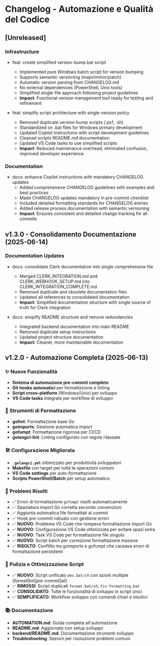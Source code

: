 # Changelog - Automazione e Qualità del Codice

## [Unreleased]

### Infrastructure

- feat: create simplified version-bump.bat script
  - Implemented pure Windows batch script for version bumping
  - Supports semantic versioning (major/minor/patch)
  - Automatic version parsing from CHANGELOG.md
  - No external dependencies (PowerShell, Unix tools)
  - Simplified single-file approach following project guidelines
  - **Impact**: Functional version management tool ready for testing and refinement

- feat: simplify script architecture with single-version policy
  - Removed duplicate version-bump scripts (.ps1, .sh)
  - Standardized on .bat files for Windows primary development
  - Updated Copilot instructions with script development guidelines
  - Cleaned scripts README.md documentation
  - Updated VS Code tasks to use simplified scripts
  - **Impact**: Reduced maintenance overhead, eliminated confusion, improved developer experience

### Documentation

- docs: enhance Copilot instructions with mandatory CHANGELOG updates
  - Added comprehensive CHANGELOG guidelines with examples and best practices
  - Made CHANGELOG updates mandatory in pre-commit checklist
  - Included detailed formatting standards for CHANGELOG entries
  - Added release process documentation with semantic versioning
  - **Impact**: Ensures consistent and detailed change tracking for all commits

## v1.3.0 - Consolidamento Documentazione (2025-06-14)

### Documentation Updates

- docs: consolidate Clerk documentation into single comprehensive file
  - Merged CLERK_INTEGRATION.md and CLERK_WEBHOOK_SETUP.md into CLERK_INTEGRATION_COMPLETE.md
  - Removed duplicate and obsolete documentation files
  - Updated all references to consolidated documentation
  - **Impact**: Simplified documentation structure with single source of truth for Clerk integration

- docs: simplify README structure and remove redundancies
  - Integrated backend documentation into main README
  - Removed duplicate setup instructions
  - Updated project structure documentation
  - **Impact**: Cleaner, more maintainable documentation

## v1.2.0 - Automazione Completa (2025-06-13)

### ✨ Nuove Funzionalità

- **Sistema di automazione pre-commit completo**
- **Git hooks automatici** per formattazione e linting
- **Script cross-platform** (Windows/Unix) per sviluppo
- **VS Code tasks** integrate per workflow di sviluppo

### 🔧 Strumenti di Formattazione

- **gofmt**: Formattazione base Go
- **goimports**: Gestione automatica import
- **gofumpt**: Formattazione rigorosa per CI/CD
- **golangci-lint**: Linting configurato con regole rilassate

### 🛠️ Configurazione Migliorata

- **`.golangci.yml`** ottimizzato per produttività sviluppatori
- **Makefile** con target per tutte le operazioni comuni
- **VS Code settings** per auto-formattazione
- **Scripts PowerShell/Batch** per setup automatico

### 🐛 Problemi Risolti

- ✅ Errori di formattazione `gofumpt` risolti automaticamente
- ✅ Spaziatura import Go corretta secondo convenzioni
- ✅ Aggiunta automatica file formattati al commit
- ✅ Hook pre-commit robusto con gestione errori
- ✅ **NUOVO**: Problema VS Code che rompeva formattazione import Go
- ✅ **NUOVO**: Configurazione VS Code ottimizzata per evitare spazi extra
- ✅ **NUOVO**: Task VS Code per formattazione file singolo
- ✅ **NUOVO**: Script batch per correzione formattazione massive
- ✅ **RISOLTO**: Conflitto tra goimports e gofumpt che causava errori di formattazione persistenti

### 🧹 Pulizia e Ottimizzazione Script

- ✅ **NUOVO**: Script unificato `dev.bat/sh` con azioni multiple (format|lint|pre-commit|all)
- ✅ **RIMOSSI**: Script duplicati `format.bat/sh`, `fix-formatting.bat`
- ✅ **CONSOLIDATO**: Tutte le funzionalità di sviluppo in script unici
- ✅ **SEMPLIFICATO**: Workflow sviluppo con comandi chiari e intuitivi

### 📚 Documentazione

- **AUTOMATION.md**: Guida completa all'automazione
- **README.md**: Aggiornato con setup sviluppo
- **backend/README.md**: Documentazione strumenti sviluppo
- **Troubleshooting**: Sezioni per risoluzione problemi comuni

